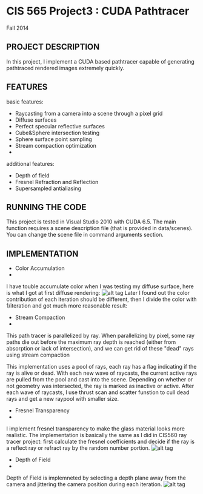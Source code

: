 CIS 565 Project3 : CUDA Pathtracer
===================

Fall 2014


## PROJECT DESCRIPTION
In this project, I implement a CUDA based pathtracer capable of
generating pathtraced rendered images extremely quickly. 

## FEATURES
basic features:
* Raycasting from a camera into a scene through a pixel grid
* Diffuse surfaces
* Perfect specular reflective surfaces
* Cube&Sphere intersection testing
* Sphere surface point sampling
* Stream compaction optimization 
* 

additional features:
* Depth of field
* Fresnel Refraction and Reflection
* Supersampled antialiasing

## RUNNING THE CODE
This project is tested in Visual Studio 2010 with CUDA 6.5.
The main function requires a scene description file (that is provided in data/scenes). 
You can change the scene file in command arguments section.


## IMPLEMENTATION
* Color Accumulation
* 

I have touble accumulate color when I was testing my diffuse surface, here is what I got at first diffuse rendering:
![alt tag](https://raw.githubusercontent.com/XJMa/Project3-Pathtracer/master/screenShoots/bug.jpg)
Later I found out the color contribution of each iteration should be different, then I divide the color with 1/iteration and got much more reasonable result: 

* Stream Compaction
* 

This path tracer is parallelized by ray. When parallelizing by pixel, some ray paths die out before the maximum ray depth is reached (either from absorption or lack of intersection), and we can get rid of these "dead" rays using stream compaction

This implementation uses a pool of rays, each ray has a flag indicating if the ray is alive or dead. With each new wave of raycasts, the current active rays are pulled from the pool and cast into the scene. Depending on whether or not geometry was intersected, the ray is marked as inactive or active. After each wave of raycasts, I use thrust scan and scatter funstion to cull dead rays and get a new raypool with smaller size. 

* Fresnel Transparency
* 

I implement fresnel transparency to make the glass material looks more realistic. The implementation is basically the same as I did in CIS560 ray tracer project: first calculate the fresnel coefficients and decide if the ray is a reflect ray or refract ray by the random number portion.
![alt tag](https://raw.githubusercontent.com/XJMa/Project3-Pathtracer/master/screenShoots/fract.jpg)

* Depth of Field
* 

Depth of Field is implemneted by selecting a depth plane away from the camera and jittering the camera position during each iteration.
![alt tag](https://raw.githubusercontent.com/XJMa/Project3-Pathtracer/master/screenShoots/dof.jpg)


